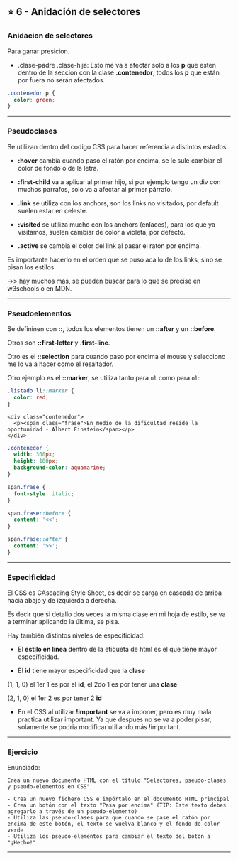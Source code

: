 ## :star: 6 - Anidación de selectores

### Anidacion de selectores


Para ganar presicion.

- .clase-padre .clase-hija: Esto me va a afectar solo a los **p** que esten dentro de la seccion con la clase **.contenedor**, todos los **p** que están por fuera no serán afectados.

```CSS
.contenedor p {
  color: green;
}
```

---

### Pseudoclases

Se utilizan dentro del codigo CSS para hacer referencia a distintos estados.

- **:hover** cambia cuando paso el ratón por encima, se le sule cambiar el color de fondo o de la letra.

- **:first-child** va a aplicar al primer hijo, si por ejemplo tengo un div con muchos parrafos, solo va a afectar al primer párrafo.

- **.link** se utiliza con los anchors, son los links no visitados, por default suelen estar en celeste.

- **:visited** se utiliza mucho con los anchors (enlaces), para los que ya visitamos, suelen cambiar de color a violeta, por defecto.

- **.active** se cambia el color del link al pasar el raton por encima.

Es importante hacerlo en el orden que se puso aca lo de los links, sino se pisan los estilos.

->> hay muchos más, se pueden buscar para lo que se precise en w3schools o en MDN.


---

### Pseudoelementos

Se defininen con **::**, todos los elementos tienen un **::after** y un **::before**.

Otros son **::first-letter** y **.first-line**.

Otro es el **::selection** para cuando paso por encima el mouse y selecciono me lo va a hacer como el resaltador.


Otro ejemplo es el **::marker**, se utiliza tanto para ```ul``` como para ```ol```: 
```CSS
.listado li::marker {
  color: red;
}
```

```
<div class="contenedor">
  <p><span class="frase">En medio de la dificultad reside la oportunidad - Albert Einstein</span></p>
</div>
```

```CSS
.contenedor {
  width: 300px;
  height: 100px;
  background-color: aquamarine;
}

span.frase {
  font-style: italic;
}

span.frase::before {
  content: '<<';
}

span.frase::after {
  content: '>>';
}
```

---

### Especificidad

El CSS es CAscading Style Sheet, es decir se carga en cascada de arriba hacia abajo y de izquierda a derecha.

Es decir que si detallo dos veces la misma clase en mi hoja de estilo, se va a terminar aplicando la última, se pisa.

Hay también distintos niveles de especificidad:

- El **estilo en linea** dentro de la etiqueta de html es el que tiene mayor especificidad.

- El **id** tiene mayor especificidad que la **clase**

(1, 1, 0) el 1er 1 es por el **id**, el 2do 1 es por tener una **clase**

(2, 1, 0) el 1er 2 es por tener 2 **id**

- En el CSS al utilizar **!important** se va a imponer, pero es muy mala practica utilizar important. Ya que despues no se va a poder pisar, solamente se podria modificar utiliando más !important.

---

### Ejercicio

Enunciado:

```
Crea un nuevo documento HTML con el título "Selectores, pseudo-clases y pseudo-elementos en CSS"

- Crea un nuevo fichero CSS e impórtalo en el documento HTML principal
- Crea un botón con el texto "Pasa por encima" (TIP: Este texto debes agregarlo a través de un pseudo-elemento)
- Utiliza las pseudo-clases para que cuando se pase el ratón por encima de este botón, el texto se vuelva blanco y el fondo de color verde
- Utiliza los pseudo-elementos para cambiar el texto del botón a "¡Hecho!"
```

---